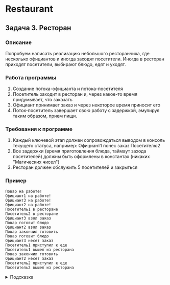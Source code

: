 # Restaurant
## Задача 3. Ресторан

### Описание
Попробуем написать реализацию небольшого ресторанчика,
где несколько официантов и иногда заходят посетители. Иногда в ресторан приходят посетители, выбирают блюдо, едят и уходят.

### Работа программы
1. Создание потока-официанта и потока-посетителя
2. Посетитель заходит в ресторан и, через какое-то время придумывает, что заказать
3. Официант принимает заказ и через некоторое время приносит его
4. Поток-посетитель завершает свою работу с задержкой, эмулируя таким образом, прием пищи.

### Требования к программе
1. Каждый ключевой этап должен сопровождаться выводом в консоль текущего статуса, например: Официант1 понес заказ Посетителю2
2. Все задержки (время приготовления блюда, таймаут захода посетителей) должны быть оформлены в константах (никаких "Магических чисел")
3. Ресторан должен обслужить 5 посетителей и закрыться

### Пример
```
Повар на работе!
Официант1 на работе!
Официант3 на работе!
Официант2 на работе!
Посетитель1 в ресторане
Посетитель2 в ресторане
Официант3 взял заказ
Повар готовит блюдо
Официант2 взял заказ
Повар закончил готовить
Повар готовит блюдо
Официант3 несет заказ
Посетитель1 приступил к еде
Посетитель1 вышел из ресторана
Повар закончил готовить
Официант2 несет заказ
Посетитель2 приступил к еде
Посетитель2 вышел из ресторана
```

<details>
  <summary>Подсказка</summary>
  
  Используйте методы wait() и notify() для реализации ожиданий и уведомлений или Lock/Condition
  
  Что должен делать официант? Обнаруживать готовых сделать заказ, принести готовое блюдо.
</details>

